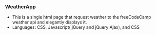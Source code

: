 ### WeatherApp
- This is a single html page that request weather to the freeCodeCamp weather api and elegantly displays it.
- Languages: CSS, Javascript( jQuery and jQuery Ajax), and CSS
